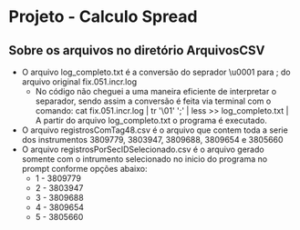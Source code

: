 
# Projeto - Calculo Spread


## Sobre os arquivos no diretório ArquivosCSV

- O arquivo log_completo.txt é a conversão do seprador \u0001 para ; do arquivo original fix.051.incr.log
    - No código não cheguei a uma maneira eficiente de interpretar o separador, sendo assim a conversão é feita via terminal com o comando: cat fix.051.incr.log | tr '\01' ';' | less >> log_completo.txt | A partir do arquivo log_completo.txt o programa é executado.
- O arquivo registrosComTag48.csv é o arquivo que contem toda a serie dos instrumentos 3809779, 3803947, 3809688, 3809654 e 3805660
- O arquivo registrosPorSecIDSelecionado.csv é o arquivo gerado somente com o intrumento selecionado no inicio do programa no prompt conforme opções abaixo:
    - 1 - 3809779
    - 2 - 3803947
    - 3 - 3809688
    - 4 - 3809654
    - 5 - 3805660

